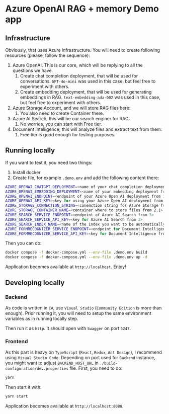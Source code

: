 # Azure OpenAI RAG + memory Demo app

## Infrastructure
Obviously, that uses Azure infrastructure. You will need to create following resources (please, follow the sequence):
1. Azure OpenAI. This is our core, which will be replying to all the questions we have.
	1. Create chat completion deployment, that will be used for conversations. `GPT-4o-mini` was used in this case, but feel free to experiment with others.
	2. Create embedding deployment, that will be used for generating embeddings in RAG. `text-embedding-ada-002` was used in this case, but feel free to experiment with others.
2. Azure Storage Account, and we will store RAG files here: 
	1. You also need to create Container there.
3. Azure AI Search, this will be our search enginer for RAG:
	1. No worries, you can start with Free tier.
4. Document Intelligence, this will analyze files and extract text from them:
    1. Free tier is good enough for testing purposes.

## Running locally
If you want to test it, you need two things:
1. Install docker
2. Create file, for example `.demo.env` and add the following content there:
```sh
AZURE_OPENAI_CHATGPT_DEPLOYMENT=<name of your chat completion deployment from 1.1>
AZURE_OPENAI_EMBEDDING_DEPLOYMENT=<name of your embedding deployment from 1.2>
AZURE_OPENAI_ENDPOINT=<endpoint of your Azure Open AI deployment from 1>
AZURE_OPENAI_API_KEY=<key for using your Azure Open AI deployment from 1>
AZURE_STORAGE_CONNECTION_STRING=<conenction string for Azure Storage from 2>
AZURE_STORAGE_CONTAINER_NAME=<container where to store files from 2.1>
AZURE_SEARCH_SERVICE_ENDPOINT=<endpoint of Azure AI Search from 3>
AZURE_SEARCH_SERVICE_API_KEY=<key for Azure AI Search from 3>
AZURE_SEARCH_INDEX_NAME=<name of the index you want to be automatically created>
AZURE_FORMRECOGNIZER_SERVICE_ENDPOINT=<endpoint for Document Intelligence from 4>
AZURE_FORMRECOGNIZER_SERVICE_API_KEY=<key for Document Intelligence from 4>
```

Then you can do:
```sh
docker compose -f docker-compose.yml --env-file .demo.env build
docker compose -f docker-compose.yml --env-file .demo.env up -d
```

Application becomes available at `http://localhost`. Enjoy!

## Developing locally

### Backend
As code is written in `C#`, use `Visual Studio` (`Community Edition` is more than enough). 
Prior running it, you will need to setup the same environment variables as in running locally step.

Then run it as `http`. It should open with `Swagger` on port `5247`.

### Frontend 

As this part is heavy on `TypeScript` (`React`, `Redux`, `Ant Design`), I recommend using `Visual Studio Code`. 
Depending on port used for `Backend` instance, you might want to adjust `BACKEND_HOST_URL` in `./build-configuration/dev.properties` file.
First, you need to do:
```sh
yarn
```
Then start it with:
```sh
yarn start
```
Application becomes available at `http://localhost:8080`.